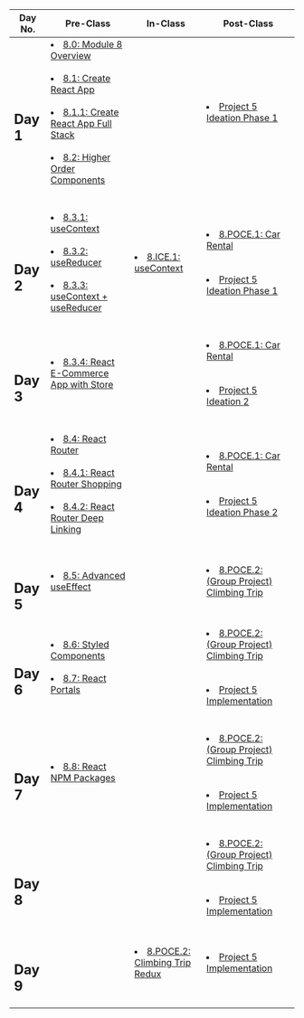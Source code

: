 |Day No.|Pre-Class|In-Class|Post-Class|
| --- | --- | --- | --- |
|<h2>Day 1</h2>|<li>[8.0: Module 8 Overview](day1/preclass/8.0-module-8-overview.md)</li><br><li>[8.1: Create React App](day1/preclass/8.1-create-react-app.md)</li><br><li>[8.1.1: Create React App Full Stack](day1/preclass/8.1.1-create-react-app-full-stack-setup.md)</li><br><li>[8.2: Higher Order Components](day1/preclass/8.3-higher-order-components.md)</li><br><br>|<br>|<li>[Project 5 Ideation Phase 1](day1/postclass/project-5-group-react-app.md)</li><br><br>|
|<h2>Day 2</h2>|<li>[8.3.1: useContext](day2/preclass/8.3.1-usecontext.md)</li><br><li>[8.3.2: useReducer](day2/preclass/8.3.2-usereducer.md)</li><br><li>[8.3.3: useContext + useReducer](day2/preclass/8.3.3-usecontext-+-usereducer.md)</li><br><br>|<li>[8.ICE.1: useContext](day2/inclass/8.ice.1-usecontext.md)</li><br><br>|<li>[8.POCE.1: Car Rental](day2/postclass/8.poce.1-car-rental.md)</li><br><br><li>[Project 5 Ideation Phase 1](day2/postclass/project-5-group-react-app.md)</li><br><br>|
|<h2>Day 3</h2>|<li>[8.3.4: React E-Commerce App with Store](day3/preclass/8.3.4-react-e-commerce-app-with-store.md)</li><br><br>|<br>|<li>[8.POCE.1: Car Rental](day3/postclass/8.poce.1-car-rental.md)</li><br><br><li>[Project 5 Ideation 2](day3/postclass/project-5-group-react-app.md)</li><br><br>|
|<h2>Day 4</h2>|<li>[8.4: React Router](day4/preclass/8.4-react-router.md)</li><br><li>[8.4.1: React Router Shopping](day4/preclass/8.4.1-react-router-shopping.md)</li><br><li>[8.4.2: React Router Deep Linking](day4/preclass/8.4.2-react-router-deep-linking.md)</li><br><br>|<br>|<li>[8.POCE.1: Car Rental](day4/postclass/8.poce.1-car-rental.md)</li><br><br><li>[Project 5 Ideation Phase 2](day4/postclass/project-5-group-react-app.md)</li><br><br>|
|<h2>Day 5</h2>|<li>[8.5: Advanced useEffect](day5/preclass/8.5-advanced-useeffect.md)</li><br><br>|<br>|<li>[8.POCE.2: (Group Project) Climbing Trip](day5/postclass/8.poce.2-rock-climbing-trip-planner.md)</li><br><br>|
|<h2>Day 6</h2>|<li>[8.6: Styled Components](day6/preclass/8.6-styled-components.md)</li><br><li>[8.7: React Portals](day6/preclass/8.7-react-portals.md)</li><br><br>|<br>|<li>[8.POCE.2: (Group Project) Climbing Trip](day6/postclass/8.poce.2-rock-climbing-trip-planner.md)</li><br><br><li>[Project 5 Implementation](day6/postclass/project-5-group-react-app.md)</li><br><br>|
|<h2>Day 7</h2>|<li>[8.8: React NPM Packages](day7/preclass/8.8-react-npm-packages.md)</li><br><br>|<br>|<li>[8.POCE.2: (Group Project) Climbing Trip](day7/postclass/8.poce.2-rock-climbing-trip-planner.md)</li><br><br><li>[Project 5 Implementation](day7/postclass/project-5-group-react-app.md)</li><br><br>|
|<h2>Day 8</h2>|<br>|<br>|<li>[8.POCE.2: (Group Project) Climbing Trip](day8/postclass/8.poce.2-rock-climbing-trip-planner.md)</li><br><br><li>[Project 5 Implementation](day8/postclass/project-5-group-react-app.md)</li><br><br>|
|<h2>Day 9</h2>|<br>|<li>[8.POCE.2: Climbing Trip Redux](day9/inclass/8.poce.2-rock-climbing-trip-planner.md)</li><br><br>|<li>[Project 5 Implementation](day9/postclass/project-5-group-react-app.md)</li><br><br>|

